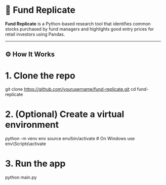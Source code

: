 # 🧠 Fund Replicate

**Fund Replicate** is a Python-based research tool that identifies common stocks purchased by fund managers and highlights good entry prices for retail investors using Pandas.

---

## ⚙️ How It Works

# 1. Clone the repo
git clone https://github.com/yourusername/fund-replicate.git
cd fund-replicate

# 2. (Optional) Create a virtual environment
python -m venv env
source env/bin/activate  # On Windows use env\Scripts\activate

# 3. Run the app
python main.py
